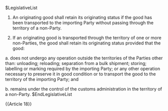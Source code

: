 $LegislativeList
1. An originating good shall retain its originating status if the good has been transported to the importing Party without passing through the territory of a non-Party.

2. If an originating good is transported through the territory of one or more non-Parties, the good shall retain its originating status provided that the good:

  a. does not undergo any operation outside the territories of the Parties other than: unloading; reloading; separation from a bulk shipment; storing; labelling or marking required by the importing Party; or any other operation necessary to preserve it in good condition or to transport the good to the territory of the importing Party; and

  b. remains under the control of the customs administration in the territory of a non-Party.
$EndLegislativeList

{{Article 18}}